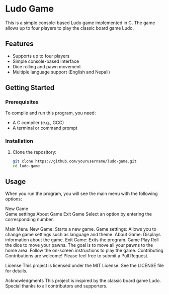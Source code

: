 # Ludo Game

This is a simple console-based Ludo game implemented in C. The game allows up to four players to play the classic board game Ludo.

## Features

- Supports up to four players
- Simple console-based interface
- Dice rolling and pawn movement
- Multiple language support (English and Nepali)

## Getting Started

### Prerequisites

To compile and run this program, you need:

- A C compiler (e.g., GCC)
- A terminal or command prompt

### Installation

1. Clone the repository:

   ```sh
   git clone https://github.com/yourusername/ludo-game.git
   cd ludo-game
## Usage
When you run the program, you will see the main menu with the following options:

New Game</br>
Game settings
About Game
Exit Game
Select an option by entering the corresponding number.

Main Menu
New Game: Starts a new game.
Game settings: Allows you to change game settings such as language and theme.
About Game: Displays information about the game.
Exit Game: Exits the program.
Game Play
Roll the dice to move your pawns.
The goal is to move all your pawns to the home area.
Follow the on-screen instructions to play the game.
Contributing
Contributions are welcome! Please feel free to submit a Pull Request.

License
This project is licensed under the MIT License. See the LICENSE file for details.

Acknowledgments
This project is inspired by the classic board game Ludo.
Special thanks to all contributors and supporters.
